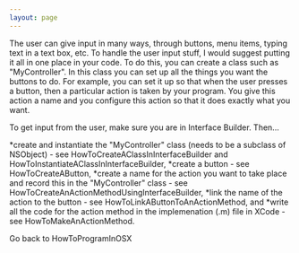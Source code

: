 ```yaml
---
layout: page
---
```


The user can give input in many ways, through buttons, menu items, typing text in a text box, etc.  To handle the user input stuff, I would suggest putting it all in one place in your code.  To do this, you can create a class such as "MyController".  In this class you can set up all the things you want the buttons to do.  For example, you can set it up so that when the user presses a button, then a particular action is taken by your program.  You give this action a name and you configure this action so that it does exactly what you want.

To get input from the user, make sure you are in Interface Builder.  Then...

  *create and instantiate the "MyController" class (needs to be a subclass of NSObject) - see HowToCreateAClassInInterfaceBuilder and HowToInstantiateAClassInInterfaceBuilder,
  *create a button - see HowToCreateAButton,
  *create a name for the action you want to take place and record this in the "MyController" class - see HowToCreateAnActionMethodUsingInterfaceBuilder,
  *link the name of the action to the button - see HowToLinkAButtonToAnActionMethod, and
  *write all the code for the action method in the implemenation (.m) file in XCode - see HowToMakeAnActionMethod.
  

Go back to HowToProgramInOSX
